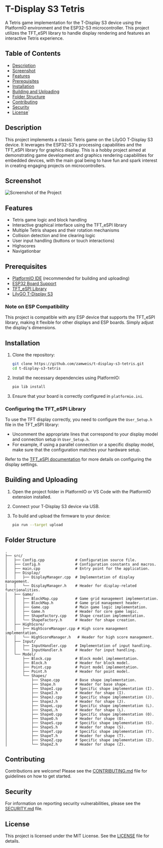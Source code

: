 
# T-Display S3 Tetris

A Tetris game implementation for the T-Display S3 device using the PlatformIO environment and the ESP32-S3 microcontroller. This project utilizes the TFT_eSPI library to handle display rendering and features an interactive Tetris experience.

## Table of Contents

- [Description](#description)
- [Screenshot](#screenshot)
- [Features](#features)
- [Prerequisites](#prerequisites)
- [Installation](#installation)
- [Building and Uploading](#building-and-uploading)
- [Folder Structure](#folder-structure)
- [Contributing](#contributing)
- [Security](#security)
- [License](#license)´

## Description

This project implements a classic Tetris game on the LilyGO T-Display S3 device. It leverages the ESP32-S3's processing capabilities and the TFT_eSPI library for graphics display. This is a hobby project aimed at demonstrating game development and graphics rendering capabilities for embedded devices, with the main goal being to have fun and spark interest in creating engaging projects on microcontrollers.

## Screenshot

![Screenshot of the Project](screenshot.png)

## Features

- Tetris game logic and block handling
- Interactive graphical interface using the TFT_eSPI library
- Multiple Tetris shapes and their rotation mechanisms
- Collision detection and line clearing logic
- User input handling (buttons or touch interactions)
- Highscores
- Navigationbar

## Prerequisites

- [PlatformIO IDE](https://platformio.org/) (recommended for building and uploading)
- [ESP32 Board Support](https://docs.platformio.org/en/latest/boards/espressif32/index.html)
- [TFT_eSPI Library](https://github.com/Bodmer/TFT_eSPI)
- [LilyGO T-Display S3](https://www.lilygo.cc/products/t-display-s3)

### Note on ESP Compatibility

This project is compatible with any ESP device that supports the TFT_eSPI library, making it flexible for other displays and ESP boards. Simply adjust the display's dimensions.

## Installation

1. Clone the repository:

   ```bash
   git clone https://github.com/zamweis/t-display-s3-tetris.git
   cd t-display-s3-tetris
   ```

2. Install the necessary dependencies using PlatformIO:

   ```bash
   pio lib install
   ```

3. Ensure that your board is correctly configured in `platformio.ini`.

### Configuring the TFT_eSPI Library

To use the TFT display correctly, you need to configure the `User_Setup.h` file in the TFT_eSPI library:

- Uncomment the appropriate lines that correspond to your display model and connection setup in `User_Setup.h`.
- For example, if using a parallel connection or a specific display model, make sure that the configuration matches your hardware setup.

Refer to the [TFT_eSPI documentation](https://github.com/Bodmer/TFT_eSPI) for more details on configuring the display settings.

## Building and Uploading

1. Open the project folder in PlatformIO or VS Code with the PlatformIO extension installed.
2. Connect your T-Display S3 device via USB.
3. To build and upload the firmware to your device:

   ```bash
   pio run --target upload
   ```

## Folder Structure

```
.
├── src/
│   ├── Config.cpp              # Configuration source file.
│   ├── Config.h                # Configuration constants and macros.
│   ├── main.cpp                # Entry point for the application.
│   ├── Display/
│   │   ├── DisplayManager.cpp  # Implementation of display management.
│   │   └── DisplayManager.h    # Header for display-related functionalities.
│   ├── Game/
│   │   ├── BlockMap.cpp        # Game grid management implementation.
│   │   ├── BlockMap.h          # Game grid management header.
│   │   ├── Game.cpp            # Main game logic implementation.
│   │   ├── Game.h              # Header for core game logic.
│   │   ├── ShapeFactory.cpp    # Shape creation implementation.
│   │   └── ShapeFactory.h      # Header for shape creation.
│   ├── HighScore/
│   │   ├── HighScoreManager.cpp # High score management implementation.
│   │   └── HighScoreManager.h   # Header for high score management.
│   ├── Input/
│   │   ├── InputHandler.cpp    # Implementation of input handling.
│   │   └── InputHandler.h      # Header for input handling.
│   └── Model/
│       ├── Block.cpp           # Block model implementation.
│       ├── Block.h             # Header for block model.
│       ├── Point.cpp           # Point model implementation.
│       ├── Point.h             # Header for point model.
│       └── Shapes/
│           ├── Shape.cpp       # Base shape implementation.
│           ├── Shape.h         # Header for base shape.
│           ├── ShapeI.cpp      # Specific shape implementation (I).
│           ├── ShapeI.h        # Header for shape (I).
│           ├── ShapeJ.cpp      # Specific shape implementation (J).
│           ├── ShapeJ.h        # Header for shape (J).
│           ├── ShapeL.cpp      # Specific shape implementation (L).
│           ├── ShapeL.h        # Header for shape (L).
│           ├── ShapeO.cpp      # Specific shape implementation (O).
│           ├── ShapeO.h        # Header for shape (O).
│           ├── ShapeS.cpp      # Specific shape implementation (S).
│           ├── ShapeS.h        # Header for shape (S).
│           ├── ShapeT.cpp      # Specific shape implementation (T).
│           ├── ShapeT.h        # Header for shape (T).
│           ├── ShapeZ.cpp      # Specific shape implementation (Z).
│           └── ShapeZ.h        # Header for shape (Z).
```

## Contributing

Contributions are welcome! Please see the [CONTRIBUTING.md](./CONTRIBUTING.md) file for guidelines on how to get started.

## Security

For information on reporting security vulnerabilities, please see the [SECURITY.md](./SECURITY.md) file.

## License

This project is licensed under the MIT License. See the [LICENSE](LICENSE) file for details.
